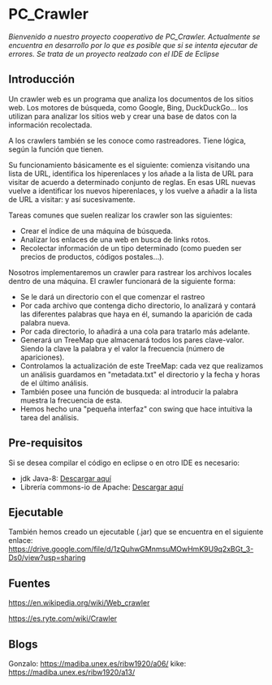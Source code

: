 # PC_Crawler
_Bienvenido a nuestro proyecto cooperativo de PC_Crawler. Actualmente se encuentra en desarrollo por lo que es posible que si se intenta ejecutar de errores. Se trata de un proyecto realzado con el IDE de Eclipse_
## Introducción

Un crawler web es un programa que analiza los documentos de los
sitios web. Los motores de búsqueda, como Google, Bing, DuckDuckGo…
los utilizan para analizar los sitios web y crear una base de datos
con la información recolectada.

A los crawlers también se les conoce como rastreadores. Tiene
lógica, según la función que tienen.

Su funcionamiento básicamente es el siguiente: comienza visitando
una lista de URL, identifica los hiperenlaces y los añade a la lista
de URL para visitar de acuerdo a determinado conjunto de reglas. En
esas URL nuevas vuelve a identificar los nuevos hiperenlaces, y los
vuelve a añadir a la lista de URL a visitar: y así sucesivamente.

Tareas comunes que suelen realizar los crawler son las siguientes:

- Crear el índice de una máquina de búsqueda.
- Analizar los enlaces de una web en busca de links rotos.
- Recolectar información de un tipo determinado (como pueden ser
precios de productos, códigos postales…).

Nosotros implementaremos un crawler para rastrear los archivos
locales dentro de una máquina. El crawler funcionará de la
siguiente forma:

- Se le dará un directorio con el que comenzar el rastreo
- Por cada archivo que contenga dicho directorio, lo analizará y
contará las diferentes 	palabras que haya en él, sumando la
aparición de cada palabra nueva.
- Por cada directorio, lo añadirá a una cola para tratarlo más
adelante.
- Generará un TreeMap que almacenará todos los pares clave-valor. Siendo la clave la palabra y el valor la frecuencia (número de apariciones).
- Controlamos la actualización de este TreeMap: cada vez que realizamos un análisis guardamos en "metadata.txt" el directorio y la fecha y horas de el último análisis.
- También posee una función de busqueda: al introducir la palabra muestra la frecuencia de esta.
- Hemos hecho una "pequeña interfaz" con swing que hace intuitiva la tarea del análisis.
## Pre-requisitos
Si se desea compilar el código en eclipse o en otro IDE es
necesario:

- jdk Java-8: [Descargar aquí](https://www.oracle.com/java/technologies/javase-jdk8-downloads.html)
- Librería commons-io de Apache: [Descargar aquí](https://mvnrepository.com/artifact/commons-io/commons-io/2.6)
## Ejecutable
También hemos creado un ejecutable (.jar) que se encuentra en el siguiente enlace:
https://drive.google.com/file/d/1zQuhwGMnmsuMOwHmK9U9q2xBGt_3-Ds0/view?usp=sharing
## Fuentes
https://en.wikipedia.org/wiki/Web_crawler

https://es.ryte.com/wiki/Crawler
## Blogs
Gonzalo: https://madiba.unex.es/ribw1920/a06/
kike: https://madiba.unex.es/ribw1920/a13/
